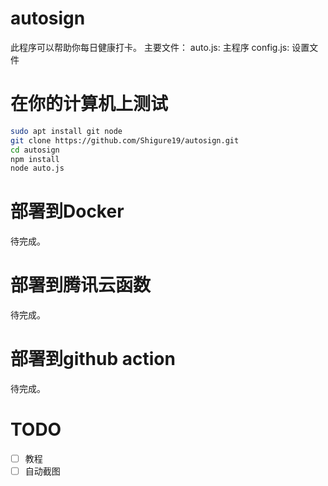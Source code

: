 # autosign

此程序可以帮助你每日健康打卡。
主要文件：
auto.js: 主程序
config.js: 设置文件

# 在你的计算机上测试

```bash
sudo apt install git node
git clone https://github.com/Shigure19/autosign.git
cd autosign
npm install
node auto.js
```

# 部署到Docker

待完成。

# 部署到腾讯云函数

待完成。

# 部署到github action

待完成。

# TODO
- [ ] 教程
- [ ] 自动截图